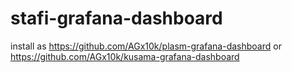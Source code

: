 # stafi-grafana-dashboard

install as https://github.com/AGx10k/plasm-grafana-dashboard or https://github.com/AGx10k/kusama-grafana-dashboard
